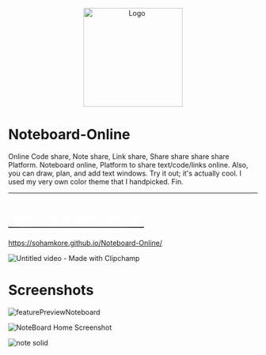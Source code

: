 <p align="center">
  <img src="https://user-images.githubusercontent.com/119067189/244934977-fda305c7-fbf7-419c-bb9c-48f50565e582.png" width="200" alt="Logo">
</p>

# Noteboard-Online
Online Code share, Note share, Link share, Share share share share Platform. Noteboard online, Platform to share text/code/links online. Also, you can draw, plan, and add text windows. Try it out; it's actually cool. I used my very own color theme that I handpicked. Fin.
<hr>


  <h1 style="text-decoration: underline;">
    <strong>
      <a style="color:white;text-shadow: 0px 0px 25px white;text-decoration:none;" href="https://sohamkore.github.io/Noteboard-Online/">
      PREVIEW PROJECT:
        </a>
    </strong>
  </h1>

https://sohamkore.github.io/Noteboard-Online/

![Untitled video - Made with Clipchamp](https://github.com/SohamKore/Noteboard-Online/assets/119067189/970a8cda-d420-4df7-98f8-08bc9295320c)


# Screenshots
![featurePreviewNoteboard](https://github.com/SohamKore/Noteboard-Online/assets/119067189/c8d59e58-a927-4b1f-a06e-64df9191e920)

![NoteBoard Home Screenshot](https://github.com/SohamKore/Noteboard-Online/assets/119067189/b85401f6-e5d9-4867-b8a2-60c47be0cfe2)


![note solid](https://github.com/SohamKore/Noteboard-Online/assets/119067189/fda305c7-fbf7-419c-bb9c-48f50565e582)
